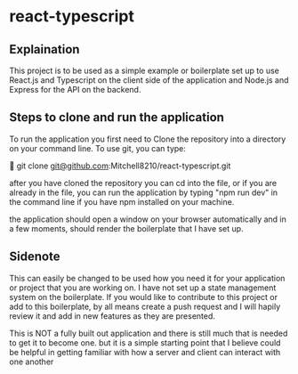 # react-typescript

## **Explaination**
This project is to be used as a simple example or boilerplate set up to use React.js and Typescript on the client side of the application and Node.js and Express for the API on the backend. 

## **Steps to clone and run the application**
To run the application you first need to Clone the repository into a directory on your command line. To use git, you can type:

:rocket: git clone git@github.com:Mitchell8210/react-typescript.git

after you have cloned the repository you can cd into the file, or if you are already in the file, you can run the application by typing "npm run dev" in the command line if you have npm installed on your machine.

the application should open a window on your browser automatically and in a few moments, should render the boilerplate that I have set up.

## **Sidenote**
This can easily be changed to be used how you need it for your application or project that you are working on. I have not set up a state management system on the boilerplate. If you would like to contribute to this project or add to this boilerplate, by all means create a push request and I will hapily review it and add in new features as they are presented. 

This is NOT a fully built out application and there is still much that is needed to get it to become one. but it is a simple starting point that I believe could be helpful in getting familiar with how a server and client can interact with one another


